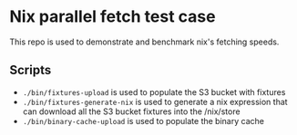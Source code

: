 # Nix parallel fetch test case

This repo is used to demonstrate and benchmark nix's fetching speeds.

## Scripts

* `./bin/fixtures-upload` is used to populate the S3 bucket with fixtures
* `./bin/fixtures-generate-nix` is used to generate a nix expression that can
download all the S3 bucket fixtures into the /nix/store
* `./bin/binary-cache-upload` is used to populate the binary cache

